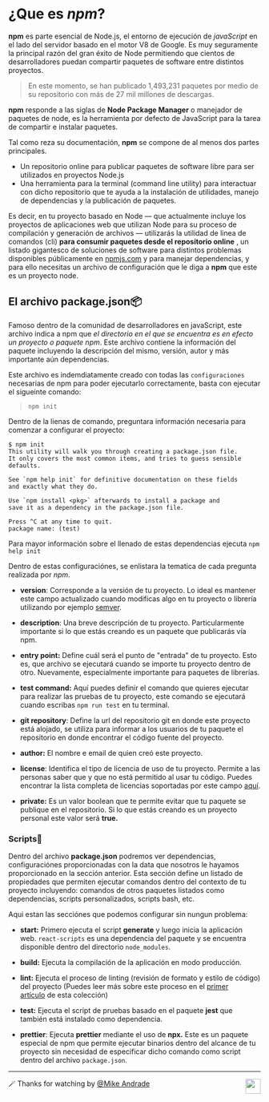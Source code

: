# ¿Que es _npm_?

**npm** es parte esencial de Node.js, el entorno de ejecución de _javaScript_ en el lado del servidor basado en el motor V8 de Google. Es muy seguramente la principal razón del gran éxito de Node permitiendo que cientos de desarrolladores puedan compartir paquetes de software entre distintos proyectos.

> En este momento, se han publicado 1,493,231 paquetes por medio de su repositorio con más de 27 mil millones de descargas.

**npm** responde a las siglas de **Node Package Manager** o manejador de paquetes de node, es la herramienta por defecto de JavaScript para la tarea de compartir e instalar paquetes.

Tal como reza su documentación, **npm** se compone de al menos dos partes principales.

-   Un repositorio online para publicar paquetes de software libre para ser utilizados en proyectos Node.js
-   Una herramienta para la terminal (command line utility) para interactuar con dicho repositorio que te ayuda a la instalación de utilidades, manejo de dependencias y la publicación de paquetes.

Es decir, en tu proyecto basado en Node — que actualmente incluye los proyectos de aplicaciones web que utilizan Node para su proceso de compilación y generación de archivos — utilizarás la utilidad de linea de comandos (cli) **para consumir paquetes desde el repositorio online** , un listado gigantesco de soluciones de software para distintos problemas disponibles públicamente en [npmjs.com](http://npmjs.com/) y para manejar dependencias, y para ello necesitas un archivo de configuración que le diga a **npm** que este es un proyecto node.

## El archivo package.json📦

Famoso dentro de la comunidad de desarrolladores en javaScript, este archivo indica a npm que _el directorio en el que se encuentra es en efecto un proyecto o paquete npm_. Este archivo contiene la información del paquete incluyendo la descripción del mismo, versión, autor y más importante aún dependencias.

Este archivo es indemdiatamente creado con todas las `configuraciones` necesarias de npm para poder ejecutarlo correctamente, basta con ejecutar el sigueinte comando:

> `npm init`

Dentro de la lienas de comando, preguntara información necesaria para comenzar a configurar el proyecto:

````
$ npm init
This utility will walk you through creating a package.json file.
It only covers the most common items, and tries to guess sensible defaults.

See `npm help init` for definitive documentation on these fields
and exactly what they do.

Use `npm install <pkg>` afterwards to install a package and
save it as a dependency in the package.json file.

Press ^C at any time to quit.
package name: (test)

````

Para mayor información sobre el llenado de estas dependencias ejecuta `npm help init`

Dentro de estas configuraciónes, se enlistara la tematica de cada pregunta realizada por _npm_.

-   **version**: Corresponde a la versión de tu proyecto. Lo ideal es mantener este campo actualizado cuando modificas algo en tu proyecto o librería utilizando por ejemplo [semver](https://semver.org/lang/es/).

-   **description**: Una breve descripción de tu proyecto. Particularmente importante si lo que estás creando es un paquete que publicarás vía npm.

-   **entry point:** Define cuál será el punto de "entrada" de tu proyecto. Esto es, que archivo se ejecutará cuando se importe tu proyecto dentro de otro. Nuevamente, especialmente importante para paquetes de librerías.

-   **test command:** Aquí puedes definir el comando que quieres ejecutar para realizar las pruebas de tu proyecto, este comando se ejecutará cuando escribas `npm run test` en tu terminal.

-   **git repository**: Define la url del repositorio git en donde este proyecto está alojado, se utiliza para informar a los usuarios de tu paquete el repositorio en donde encontrar el código fuente del proyecto.

-   **author:** El nombre e email de quien creó este proyecto.

-   **license**: Identifica el tipo de licencia de uso de tu proyecto. Permite a las personas saber que y que no está permitido al usar tu código. Puedes encontrar la lista completa de licencias soportadas por este campo [aquí](https://spdx.org/licenses/).

-   **private:** Es un valor boolean que te permite evitar que tu paquete se publique en el repositorio. Si lo que estás creando es un proyecto personal este valor será **true.**

### Scripts📄

Dentro del archivo **package.json** podremos ver dependencias, configuraciónes proporcionadas con la data que nosotros le hayamos proporcionado en la sección anterior.  Esta sección define un listado de propiedades que permiten ejecutar comandos dentro del contexto de tu proyecto incluyendo: comandos de otros paquetes listados como dependencias, scripts personalizados, scripts bash, etc.

Aqui estan las secciónes que podemos configurar sin nungun problema:

-   **start:** Primero ejecuta el script **generate** y luego inicia la aplicación web. `react-scripts` es una dependencia del paquete y se encuentra disponible dentro del directorio `node_modules`.

-   **build:** Ejecuta la compilación de la aplicación en modo producción.

-   **lint:** Ejecuta el proceso de linting (revisión de formato y estilo de código) del proyecto (Puedes leer más sobre este proceso en el [primer artículo](https://www.freecodecamp.org/espanol/news/que-es-linting-y-eslint/) de esta colección)

-   **test:** Ejecuta el script de pruebas basado en el paquete **jest** que también está instalado como dependencia.

-   **prettier**: Ejecuta **prettier** mediante el uso de **npx.** Este es un paquete especial de npm que permite ejecutar binarios dentro del alcance de tu proyecto sin necesidad de especificar dicho comando como script dentro del archivo `package.json`.

---
🪄 Thanks for watching by [@Mike Andrade](https://github.com/Mike-std-cpu)<img align="right" src="https://media2.giphy.com/media/uL23EgTN7oEweMVy7R/200w.webp?cid=ecf05e47ev3qz7stswwx3ottvkvinyaw9bq36k6jao82l1ts&rid=200w.webp&ct=s" width="30">